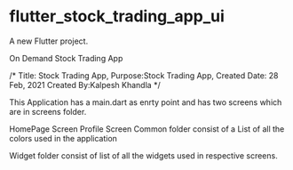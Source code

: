 # flutter_stock_trading_app_ui

A new Flutter project.

On Demand Stock Trading App

/* Title: Stock Trading App, Purpose:Stock Trading App, Created Date: 28 Feb, 2021 Created By:Kalpesh Khandla */

This Application has a main.dart as enrty point and has two screens which are in screens folder.

HomePage Screen
Profile Screen
Common folder consist of a List of all the colors used in the application

Widget folder consist of list of all the widgets used in respective screens.
